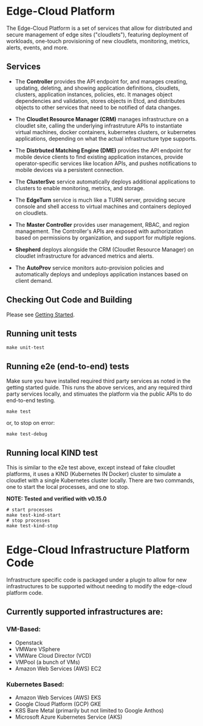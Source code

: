 # Edge-Cloud Platform

The Edge-Cloud Platform is a set of services that allow for distributed and secure management of edge sites ("cloudlets"), featuring deployment of workloads, one-touch provisioning of new cloudlets, monitoring, metrics, alerts, events, and more.

## Services

- The **Controller** provides the API endpoint for, and manages creating, updating, deleting, and showing application definitions, cloudlets, clusters, application instances, policies, etc. It manages object dependencies and validation, stores objects in Etcd, and distributes objects to other services that need to be notified of data changes.

- The **Cloudlet Resource Manager (CRM)** manages infrastructure on a cloudlet site, calling the underlying infrastruture APIs to instantiate virtual machines, docker containers, kubernetes clusters, or kubernetes applications, depending on what the actual infrastructure type supports.

- The **Distrbuted Matching Engine (DME)** provides the API endpoint for mobile device clients to find existing application instances, provide operator-specific services like location APIs, and pushes notifications to mobile devices via a persistent connection.

- The **ClusterSvc** service automatically deploys additional applications to clusters to enable monitoring, metrics, and storage.

- The **EdgeTurn** service is much like a TURN server, providing secure console and shell access to virtual machines and containers deployed on cloudlets.

- The **Master Controller** provides user management, RBAC, and region management. The Controller's APIs are exposed with authorization based on permissions by organization, and support for multiple regions.

- **Shepherd** deploys alongside the CRM (Cloudlet Resource Manager) on cloudlet infrastructure for advanced metrics and alerts.

- The **AutoProv** service monitors auto-provision policies and automatically deploys and undeploys application instances based on client demand.

## Checking Out Code and Building

Please see [Getting Started](https://mobiledgex.atlassian.net/wiki/spaces/SWDEV/pages/22478869/Getting+Started).

## Running unit tests

``` shell
make unit-test
```

## Running e2e (end-to-end) tests

Make sure you have installed required third party services as noted in the getting started guide. This runs the above services, and any required third party services locally, and stimuates the platform via the public APIs to do end-to-end testing.

``` shell
make test
```
or, to stop on error:

``` shell
make test-debug
```

## Running local KIND test

This is similar to the e2e test above, except instead of fake cloudlet platforms, it uses a KIND (Kubernetes IN Docker) cluster to simulate a cloudlet with a single Kubernetes cluster locally. There are two commands, one to start the local processes, and one to stop.

**NOTE: Tested and verified with v0.15.0**

``` shell
# start processes
make test-kind-start
# stop processes
make test-kind-stop
```
# Edge-Cloud Infrastructure Platform Code

Infrastructure specific code is packaged under a plugin to allow for new infrastructures to be supported without needing to modify the edge-cloud platform code.

## Currently supported infrastructures are:

### VM-Based:

- Openstack
- VMWare VSphere
- VMWare Cloud Director (VCD)
- VMPool (a bunch of VMs)
- Amazon Web Services (AWS) EC2

### Kubernetes Based:

- Amazon Web Services (AWS) EKS
- Google Cloud Platform (GCP) GKE
- K8S Bare Metal (primarily but not limited to Google Anthos)
- Microsoft Azure Kubernetes Service (AKS)
